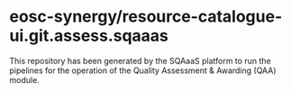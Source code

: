 <!--
SPDX-FileCopyrightText: Copyright contributors to the Software Quality Assurance as a Service (SQAaaS) project <sqaaas@ibergrid.eu>

SPDX-License-Identifier: GPL-3.0-only
-->

# eosc-synergy/resource-catalogue-ui.git.assess.sqaaas
This repository has been generated by the SQAaaS platform to run the pipelines
for the operation of the
Quality Assessment & Awarding (QAA)
module.